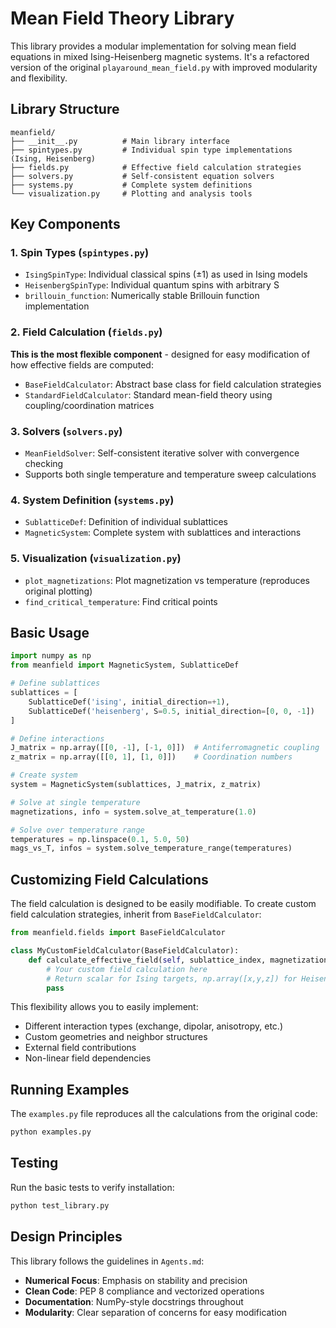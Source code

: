 # Mean Field Theory Library

This library provides a modular implementation for solving mean field equations in mixed Ising-Heisenberg magnetic systems. It's a refactored version of the original `playaround_mean_field.py` with improved modularity and flexibility.

## Library Structure

```
meanfield/
├── __init__.py          # Main library interface
├── spintypes.py         # Individual spin type implementations (Ising, Heisenberg)
├── fields.py            # Effective field calculation strategies  
├── solvers.py           # Self-consistent equation solvers
├── systems.py           # Complete system definitions
└── visualization.py     # Plotting and analysis tools
```

## Key Components

### 1. Spin Types (`spintypes.py`)
- `IsingSpinType`: Individual classical spins (±1) as used in Ising models
- `HeisenbergSpinType`: Individual quantum spins with arbitrary S
- `brillouin_function`: Numerically stable Brillouin function implementation

### 2. Field Calculation (`fields.py`)
**This is the most flexible component** - designed for easy modification of how effective fields are computed:

- `BaseFieldCalculator`: Abstract base class for field calculation strategies
- `StandardFieldCalculator`: Standard mean-field theory using coupling/coordination matrices

### 3. Solvers (`solvers.py`) 
- `MeanFieldSolver`: Self-consistent iterative solver with convergence checking
- Supports both single temperature and temperature sweep calculations

### 4. System Definition (`systems.py`)
- `SublatticeDef`: Definition of individual sublattices
- `MagneticSystem`: Complete system with sublattices and interactions

### 5. Visualization (`visualization.py`)
- `plot_magnetizations`: Plot magnetization vs temperature (reproduces original plotting)
- `find_critical_temperature`: Find critical points

## Basic Usage

```python
import numpy as np
from meanfield import MagneticSystem, SublatticeDef

# Define sublattices
sublattices = [
    SublatticeDef('ising', initial_direction=+1),
    SublatticeDef('heisenberg', S=0.5, initial_direction=[0, 0, -1])
]

# Define interactions
J_matrix = np.array([[0, -1], [-1, 0]])  # Antiferromagnetic coupling  
z_matrix = np.array([[0, 1], [1, 0]])    # Coordination numbers

# Create system
system = MagneticSystem(sublattices, J_matrix, z_matrix)

# Solve at single temperature
magnetizations, info = system.solve_at_temperature(1.0)

# Solve over temperature range  
temperatures = np.linspace(0.1, 5.0, 50)
mags_vs_T, infos = system.solve_temperature_range(temperatures)
```

## Customizing Field Calculations

The field calculation is designed to be easily modifiable. To create custom field calculation strategies, inherit from `BaseFieldCalculator`:

```python
from meanfield.fields import BaseFieldCalculator

class MyCustomFieldCalculator(BaseFieldCalculator):
    def calculate_effective_field(self, sublattice_index, magnetizations, **kwargs):
        # Your custom field calculation here
        # Return scalar for Ising targets, np.array([x,y,z]) for Heisenberg
        pass
```

This flexibility allows you to easily implement:
- Different interaction types (exchange, dipolar, anisotropy, etc.)
- Custom geometries and neighbor structures  
- External field contributions
- Non-linear field dependencies

## Running Examples

The `examples.py` file reproduces all the calculations from the original code:

```bash
python examples.py
```

## Testing

Run the basic tests to verify installation:

```bash
python test_library.py
```

## Design Principles

This library follows the guidelines in `Agents.md`:
- **Numerical Focus**: Emphasis on stability and precision
- **Clean Code**: PEP 8 compliance and vectorized operations
- **Documentation**: NumPy-style docstrings throughout
- **Modularity**: Clear separation of concerns for easy modification
